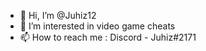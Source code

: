 - 👋 Hi, I’m @Juhiz12
- 👀 I’m interested in video game cheats
- 📫 How to reach me : Discord - Juhiz#2171
